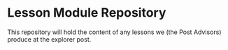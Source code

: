 # Lesson Module Repository

This repository will hold the content of any lessons we (the Post Advisors) produce at the explorer post.
